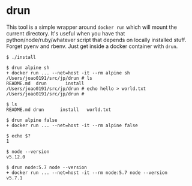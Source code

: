 # drun

This tool is a simple wrapper around `docker run` which will mount the current directory. It's useful when you have that python/node/ruby/whatever script that depends on locally installed stuff. Forget pyenv and rbenv. Just get inside a docker container with `drun`.

```
$ ./install

$ drun alpine sh
+ docker run ... --net=host -it --rm alpine sh
/Users/joao0191/src/jp/drun # ls
README.md  drun       install
/Users/joao0191/src/jp/drun # echo hello > world.txt
/Users/joao0191/src/jp/drun #

$ ls
README.md drun      install   world.txt

$ drun alpine false
+ docker run ... --net=host -it --rm alpine false

$ echo $?
1

$ node --version
v5.12.0

$ drun node:5.7 node --version
+ docker run ... --net=host -it --rm node:5.7 node --version
v5.7.1
```
